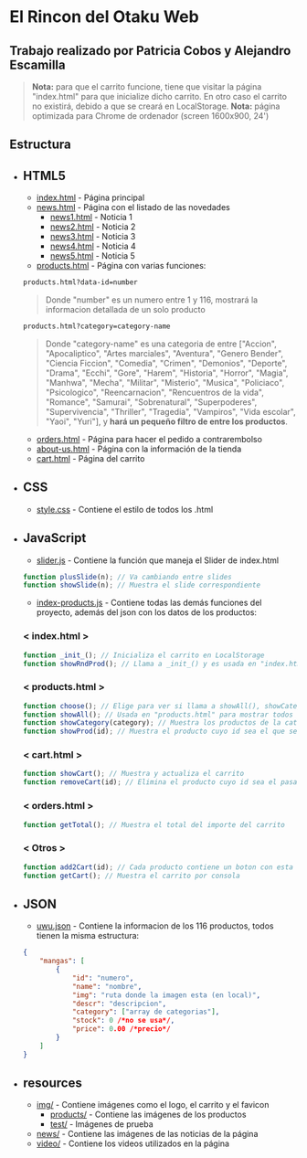 # El Rincon del Otaku Web

## Trabajo realizado por Patricia Cobos y Alejandro Escamilla

> **Nota:** para que el carrito funcione, tiene que visitar la página "index.html" para que inicialize dicho carrito. En otro caso el carrito no existirá, debido a que se creará en LocalStorage.
> **Nota:** página optimizada para Chrome de ordenador (screen 1600x900, 24')

## Estructura
- ## HTML5
    - [index.html](index.html) - Página principal
    - [news.html](news.html) - Página con el listado de las novedades
        - [news1.html](news-pages/news1.html) - Noticia 1
        - [news2.html](news-pages/news2.html) - Noticia 2
        - [news3.html](news-pages/news3.html) - Noticia 3
        - [news4.html](news-pages/news4.html) - Noticia 4
        - [news5.html](news-pages/news5.html) - Noticia 5
    - [products.html](products.html) - Página con varias funciones:
    ```html
    products.html?data-id=number
    ```
    > Donde "number" es un numero entre 1 y 116, mostrará la informacion detallada de un solo producto
    ```html
    products.html?category=category-name
    ```
    > Donde "category-name" es una categoria de entre \["Accion", "Apocaliptico", "Artes marciales", "Aventura", "Genero Bender", "Ciencia Ficcion", "Comedia", "Crimen", "Demonios", "Deporte", "Drama", "Ecchi", "Gore", "Harem", "Historia", "Horror", "Magia", "Manhwa", "Mecha", "Militar", "Misterio", "Musica", "Policiaco", "Psicologico", "Reencarnacion", "Rencuentros de la vida", "Romance", "Samurai", "Sobrenatural", "Superpoderes", "Supervivencia", "Thriller", "Tragedia", "Vampiros", "Vida escolar", "Yaoi", "Yuri"], y **hará un pequeño filtro de entre los productos**.
    - [orders.html](orders.html) - Página para hacer el pedido a contrarembolso
    - [about-us.html](about-us.html) - Página con la información de la tienda
    - [cart.html](cart.html) - Página del carrito

- ## CSS
    - [style.css](css/style.css) - Contiene el estilo de todos los .html

- ## JavaScript
    - [slider.js](js/slider.js) - Contiene la función que maneja el Slider de index.html
    ```js
    function plusSlide(n); // Va cambiando entre slides
    function showSlide(n); // Muestra el slide correspondiente
    ```
    - [index-products.js](js/index-products.js) - Contiene todas las demás funciones del proyecto, además del json con los datos de los productos:

    ### < index.html >
    ```js
    function _init_(); // Inicializa el carrito en LocalStorage
    function showRndProd(); // Llama a _init_() y es usada en "index.html" para mostrar solo 5 diferentes productos
    ```
    ### < products.html >
    ```js
    function choose(); // Elige para ver si llama a showAll(), showCategory(category) o showProd(id)
    function showAll(); // Usada en "products.html" para mostrar todos los productos
    function showCategory(category); // Muestra los productos de la categoria parada por parametro
    function showProd(id); // Muestra el producto cuyo id sea el que se pasa por parametro
    ```
    ### < cart.html >
    ```js
    function showCart(); // Muestra y actualiza el carrito
    function removeCart(id); // Elimina el producto cuyo id sea el pasado por parametro
    ```
    ### < orders.html >
    ```js
    function getTotal(); // Muestra el total del importe del carrito
    ```
    ### < Otros >
    ```js
    function add2Cart(id); // Cada producto contiene un boton con esta funcion, añade el producto al carrito
    function getCart(); // Muestra el carrito por consola
    ```
- ## JSON
    - [uwu.json](json/uwu.json) - Contiene la informacion de los 116 productos, todos tienen la misma estructura:
    ```json
    {
        "mangas": [
            {
                "id": "numero",
                "name": "nombre",
                "img": "ruta donde la imagen esta (en local)",
                "descr": "descripcion",
                "category": ["array de categorias"],
                "stock": 0 /*no se usa*/,
                "price": 0.00 /*precio*/
            }
        ]
    }
    ```
- ## resources
    - [img/](resources/img/) - Contiene imágenes como el logo, el carrito y el favicon
        - [products/](resources/img/products/) - Contiene las imágenes de los productos
        - [test/](resources/img/test/) - Imágenes de prueba
    - [news/](resources/news/) - Contiene las imágenes de las noticias de la página
    - [video/](resources/video/) - Contiene los videos utilizados en la página